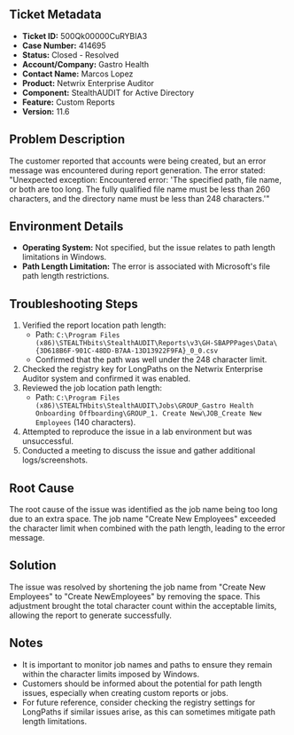 ## Ticket Metadata
- **Ticket ID:** 500Qk00000CuRYBIA3
- **Case Number:** 414695
- **Status:** Closed - Resolved
- **Account/Company:** Gastro Health
- **Contact Name:** Marcos Lopez
- **Product:** Netwrix Enterprise Auditor
- **Component:** StealthAUDIT for Active Directory
- **Feature:** Custom Reports
- **Version:** 11.6

## Problem Description
The customer reported that accounts were being created, but an error message was encountered during report generation. The error stated: "Unexpected exception: Encountered error: 'The specified path, file name, or both are too long. The fully qualified file name must be less than 260 characters, and the directory name must be less than 248 characters.'"

## Environment Details
- **Operating System:** Not specified, but the issue relates to path length limitations in Windows.
- **Path Length Limitation:** The error is associated with Microsoft's file path length restrictions.

## Troubleshooting Steps
1. Verified the report location path length:
   - Path: `C:\Program Files (x86)\STEALTHbits\StealthAUDIT\Reports\v3\GH-SBAPPPages\Data\{3D618B6F-901C-48DD-B7AA-13D13922F9FA}_0_0.csv`
   - Confirmed that the path was well under the 248 character limit.
2. Checked the registry key for LongPaths on the Netwrix Enterprise Auditor system and confirmed it was enabled.
3. Reviewed the job location path length:
   - Path: `C:\Program Files (x86)\STEALTHbits\StealthAUDIT\Jobs\GROUP_Gastro Health Onboarding Offboarding\GROUP_1. Create New\JOB_Create New Employees` (140 characters).
4. Attempted to reproduce the issue in a lab environment but was unsuccessful.
5. Conducted a meeting to discuss the issue and gather additional logs/screenshots.

## Root Cause
The root cause of the issue was identified as the job name being too long due to an extra space. The job name "Create New Employees" exceeded the character limit when combined with the path length, leading to the error message.

## Solution
The issue was resolved by shortening the job name from "Create New Employees" to "Create NewEmployees" by removing the space. This adjustment brought the total character count within the acceptable limits, allowing the report to generate successfully.

## Notes
- It is important to monitor job names and paths to ensure they remain within the character limits imposed by Windows.
- Customers should be informed about the potential for path length issues, especially when creating custom reports or jobs.
- For future reference, consider checking the registry settings for LongPaths if similar issues arise, as this can sometimes mitigate path length limitations.